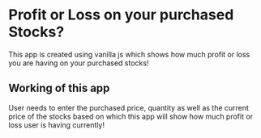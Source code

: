 # Profit or Loss on your purchased Stocks?

This app is created using vanilla js which shows how much profit or loss you are having on your purchased stocks!

## Working of this app

User needs to enter the purchased price, quantity as well as the current price of the stocks based on which this app will show how much profit or loss user is having currently!